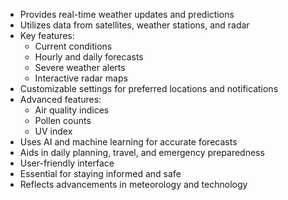 - Provides real-time weather updates and predictions
- Utilizes data from satellites, weather stations, and radar
- Key features:
  - Current conditions
  - Hourly and daily forecasts
  - Severe weather alerts
  - Interactive radar maps
- Customizable settings for preferred locations and notifications
- Advanced features:
  - Air quality indices
  - Pollen counts
  - UV index
- Uses AI and machine learning for accurate forecasts
- Aids in daily planning, travel, and emergency preparedness
- User-friendly interface
- Essential for staying informed and safe
- Reflects advancements in meteorology and technology
